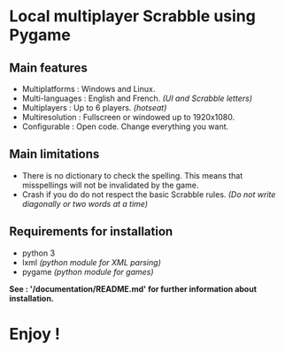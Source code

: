 # Local multiplayer Scrabble using Pygame


## Main features

* Multiplatforms : Windows and Linux.
* Multi-languages : English and French. _(UI and Scrabble letters)_
* Multiplayers : Up to 6 players. _(hotseat)_
* Multiresolution : Fullscreen or windowed up to 1920x1080.
* Configurable : Open code. Change everything you want.


## Main limitations

* There is no dictionary to check the spelling. This means that misspellings will not be invalidated by the game.
* Crash if you do do not respect the basic Scrabble rules. _(Do not write diagonally or two words at a time)_


## Requirements for installation

* python 3
* lxml _(python module for XML parsing)_
* pygame _(python module for games)_

**See : '/documentation/README.md' for further information about installation.**


# Enjoy !

